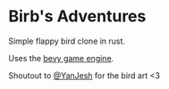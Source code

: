 # Birb's Adventures

Simple flappy bird clone in rust.

Uses the [bevy game engine](https://bevyengine.org/).

Shoutout to [@YanJesh](https://twitter.com/YanJesh) for the bird art <3